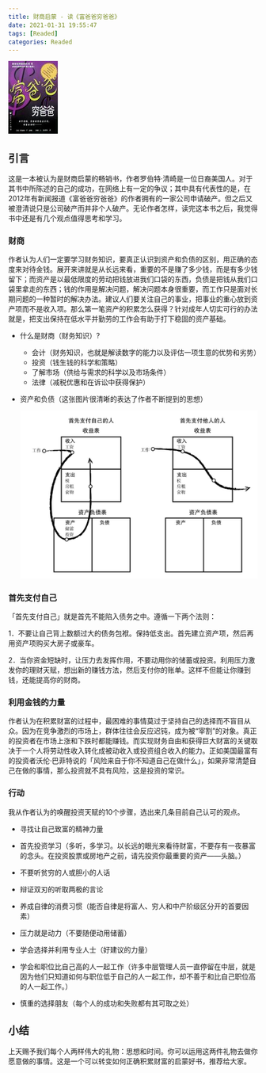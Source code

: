 ```yaml
---
title: 财商启蒙 - 读《富爸爸穷爸爸》
date: 2021-01-31 19:55:47
tags: [Readed]
categories: Readed
---
```



![富爸爸穷爸爸](/images/read/read_fbbqbb.jpg)

## 引言

这是一本被认为是财商启蒙的畅销书，作者罗伯特·清崎是一位日裔美国人。对于其书中所陈述的自己的成功，在网络上有一定的争议；其中具有代表性的是，在2012年有新闻报道《富爸爸穷爸爸》的作者拥有的一家公司申请破产。但之后又被澄清说只是公司破产而并非个人破产。无论作者怎样，读完这本书之后，我觉得书中还是有几个观点值得思考和学习。

### 财商

作者认为人们一定要学习财务知识，要真正认识到资产和负债的区别，用正确的态度来对待金钱。展开来讲就是从长远来看，重要的不是赚了多少钱，而是有多少钱留下；而资产是以最低限度的劳动把钱放进我们口袋的东西，负债是把钱从我们口袋里拿走的东西；钱的作用是解决问题，解决问题本身很重要，而工作只是面对长期问题的一种暂时的解决办法。建议人们要关注自己的事业，把事业的重心放到资产项而不是收入项。那么第一笔资产的积累怎么获得？针对成年人切实可行的办法就是，把支出保持在低水平并勤劳的工作会有助于打下稳固的资产基础。

- 什么是财商（财务知识）?

  - 会计（财务知识，也就是解读数字的能力以及评估一项生意的优势和劣势）
  - 投资（钱生钱的科学和策略）
  - 了解市场（供给与需求的科学以及市场条件）
  - 法律（减税优惠和在诉讼中获得保护）

- 资产和负债（这张图片很清晰的表达了作者不断提到的思想）

  ![](/images/read/read_fbbqbb_01.png)

### 首先支付自己

「首先支付自己」就是首先不能陷入债务之中。遵循一下两个法则：

1．不要让自己背上数额过大的债务包袱。保持低支出。首先建立资产项，然后再用资产项购买大房子或豪车。

2．当你资金短缺时，让压力去发挥作用，不要动用你的储蓄或投资。利用压力激发你的理财天赋，想出新的赚钱方法，然后支付你的账单。这样不但能让你赚到钱，还能提高你的财商。

### 利用金钱的力量

作者认为在积累财富的过程中，最困难的事情莫过于坚持自己的选择而不盲目从众。因为在竞争激烈的市场上，群体往往会反应迟钝，成为被“宰割”的对象。真正的投资者在市场上涨和下跌时都能赚钱。而实现财务自由和获得巨大财富的关键取决于一个人将劳动性收入转化成被动收入或投资组合收入的能力。正如美国最富有的投资者沃伦·巴菲特说的「风险来自于你不知道自己在做什么」，如果非常清楚自己在做的事情，那么投资就不具有风险，这是投资的常识。

### 行动

我从作者认为的唤醒投资天赋的10个步骤，选出来几条目前自己认可的观点。

- 寻找让自己致富的精神力量

- 首先投资学习（多听，多学习。以长远的眼光来看待财富，不要存有一夜暴富的念头。在投资股票或房地产之前，请先投资你最重要的资产——头脑。）
- 不要听贫穷的人或胆小的人话
- 辩证双刃的听取两极的言论
- 养成自律的消费习惯（能否自律是将富人、穷人和中产阶级区分开的首要因素）
- 压力就是动力（不要随便动用储蓄）
- 学会选择并利用专业人士（好建议的力量）
- 学会和职位比自己高的人一起工作（许多中层管理人员一直停留在中层，就是因为他们只知道如何与职位低于自己的人一起工作，却不善于和比自己职位高的人一起工作。）
- 慎重的选择朋友（每个人的成功和失败都有其可取之处）

## 小结

上天赐予我们每个人两样伟大的礼物：思想和时间。你可以运用这两件礼物去做你愿意做的事情。这是一个可以转变如何正确积累财富的启蒙好书，推荐给大家。